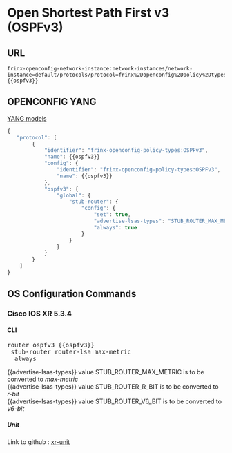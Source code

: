 # Open Shortest Path First v3 (OSPFv3)

## URL

```
frinx-openconfig-network-instance:network-instances/network-instance=default/protocols/protocol=frinx%2Dopenconfig%2Dpolicy%2Dtypes%3AOSPFv3,{{ospfv3}}
```

## OPENCONFIG YANG

[YANG models](https://github.com/FRINXio/openconfig/tree/master/ospf/src/main/yang)

```javascript
{
   "protocol": [
        {
            "identifier": "frinx-openconfig-policy-types:OSPFv3",
            "name": {{ospfv3}}
            "config": {
                "identifier": "frinx-openconfig-policy-types:OSPFv3",
                "name": {{ospfv3}}
            },
            "ospfv3": {
                "global": {
                    "stub-router": {
                        "config": {
                            "set": true,
                            "advertise-lsas-types": "STUB_ROUTER_MAX_METRIC",
                            "always": true
                        }
                    }
                }
            }
        }
    ]
}
```

## OS Configuration Commands

### Cisco IOS XR 5.3.4

#### CLI

<pre>
router ospfv3 {{ospfv3}}
 stub-router router-lsa max-metric
  always
</pre>

{{advertise-lsas-types}} value STUB_ROUTER_MAX_METRIC is to be converted to *max-metric*  
{{advertise-lsas-types}} value STUB_ROUTER_R_BIT is to be converted to *r-bit*  
{{advertise-lsas-types}} value STUB_ROUTER_V6_BIT is to be converted to *v6-bit*  

##### Unit

Link to github : [xr-unit](https://github.com/FRINXio/cli-units/tree/master/ios-xr/ospf)


